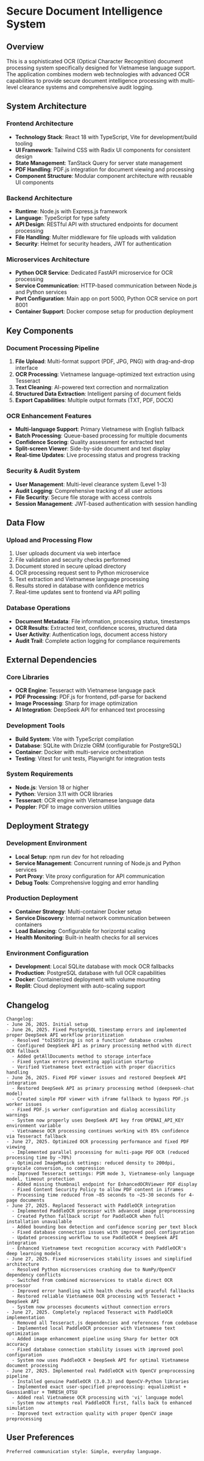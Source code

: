 # Secure Document Intelligence System

## Overview

This is a sophisticated OCR (Optical Character Recognition) document processing system specifically designed for Vietnamese language support. The application combines modern web technologies with advanced OCR capabilities to provide secure document intelligence processing with multi-level clearance systems and comprehensive audit logging.

## System Architecture

### Frontend Architecture
- **Technology Stack**: React 18 with TypeScript, Vite for development/build tooling
- **UI Framework**: Tailwind CSS with Radix UI components for consistent design
- **State Management**: TanStack Query for server state management
- **PDF Handling**: PDF.js integration for document viewing and processing
- **Component Structure**: Modular component architecture with reusable UI components

### Backend Architecture
- **Runtime**: Node.js with Express.js framework
- **Language**: TypeScript for type safety
- **API Design**: RESTful API with structured endpoints for document processing
- **File Handling**: Multer middleware for file uploads with validation
- **Security**: Helmet for security headers, JWT for authentication

### Microservices Architecture
- **Python OCR Service**: Dedicated FastAPI microservice for OCR processing
- **Service Communication**: HTTP-based communication between Node.js and Python services
- **Port Configuration**: Main app on port 5000, Python OCR service on port 8001
- **Container Support**: Docker compose setup for production deployment

## Key Components

### Document Processing Pipeline
1. **File Upload**: Multi-format support (PDF, JPG, PNG) with drag-and-drop interface
2. **OCR Processing**: Vietnamese language-optimized text extraction using Tesseract
3. **Text Cleaning**: AI-powered text correction and normalization
4. **Structured Data Extraction**: Intelligent parsing of document fields
5. **Export Capabilities**: Multiple output formats (TXT, PDF, DOCX)

### OCR Enhancement Features
- **Multi-language Support**: Primary Vietnamese with English fallback
- **Batch Processing**: Queue-based processing for multiple documents
- **Confidence Scoring**: Quality assessment for extracted text
- **Split-screen Viewer**: Side-by-side document and text display
- **Real-time Updates**: Live processing status and progress tracking

### Security & Audit System
- **User Management**: Multi-level clearance system (Level 1-3)
- **Audit Logging**: Comprehensive tracking of all user actions
- **File Security**: Secure file storage with access controls
- **Session Management**: JWT-based authentication with session handling

## Data Flow

### Upload and Processing Flow
1. User uploads document via web interface
2. File validation and security checks performed
3. Document stored in secure upload directory
4. OCR processing request sent to Python microservice
5. Text extraction and Vietnamese language processing
6. Results stored in database with confidence metrics
7. Real-time updates sent to frontend via API polling

### Database Operations
- **Document Metadata**: File information, processing status, timestamps
- **OCR Results**: Extracted text, confidence scores, structured data
- **User Activity**: Authentication logs, document access history
- **Audit Trail**: Complete action logging for compliance requirements

## External Dependencies

### Core Libraries
- **OCR Engine**: Tesseract with Vietnamese language pack
- **PDF Processing**: PDF.js for frontend, pdf-parse for backend
- **Image Processing**: Sharp for image optimization
- **AI Integration**: DeepSeek API for enhanced text processing

### Development Tools
- **Build System**: Vite with TypeScript compilation
- **Database**: SQLite with Drizzle ORM (configurable for PostgreSQL)
- **Container**: Docker with multi-service orchestration
- **Testing**: Vitest for unit tests, Playwright for integration tests

### System Requirements
- **Node.js**: Version 18 or higher
- **Python**: Version 3.11 with OCR libraries
- **Tesseract**: OCR engine with Vietnamese language data
- **Poppler**: PDF to image conversion utilities

## Deployment Strategy

### Development Environment
- **Local Setup**: npm run dev for hot reloading
- **Service Management**: Concurrent running of Node.js and Python services
- **Port Proxy**: Vite proxy configuration for API communication
- **Debug Tools**: Comprehensive logging and error handling

### Production Deployment
- **Container Strategy**: Multi-container Docker setup
- **Service Discovery**: Internal network communication between containers
- **Load Balancing**: Configurable for horizontal scaling
- **Health Monitoring**: Built-in health checks for all services

### Environment Configuration
- **Development**: Local SQLite database with mock OCR fallbacks
- **Production**: PostgreSQL database with full OCR capabilities
- **Docker**: Containerized deployment with volume mounting
- **Replit**: Cloud deployment with auto-scaling support

## Changelog

```
Changelog:
- June 26, 2025. Initial setup
- June 26, 2025. Fixed PostgreSQL timestamp errors and implemented proper DeepSeek API workflow prioritization
  - Resolved "toISOString is not a function" database crashes
  - Configured DeepSeek API as primary processing method with direct OCR fallback
  - Added getAllDocuments method to storage interface
  - Fixed syntax errors preventing application startup
  - Verified Vietnamese text extraction with proper diacritics handling
- June 26, 2025. Fixed PDF viewer issues and restored DeepSeek API integration
  - Restored DeepSeek API as primary processing method (deepseek-chat model)
  - Created simple PDF viewer with iframe fallback to bypass PDF.js worker issues
  - Fixed PDF.js worker configuration and dialog accessibility warnings
  - System now properly uses DeepSeek API key from OPENAI_API_KEY environment variable
  - Vietnamese OCR processing continues working with 85% confidence via Tesseract fallback
- June 27, 2025. Optimized OCR processing performance and fixed PDF viewing
  - Implemented parallel processing for multi-page PDF OCR (reduced processing time by ~70%)
  - Optimized ImageMagick settings: reduced density to 200dpi, grayscale conversion, no compression
  - Improved Tesseract settings: PSM mode 3, Vietnamese-only language model, timeout protection
  - Added missing thumbnail endpoint for EnhancedOCRViewer PDF display
  - Fixed Content Security Policy to allow PDF content in iframes
  - Processing time reduced from ~85 seconds to ~25-30 seconds for 4-page documents
- June 27, 2025. Replaced Tesseract with PaddleOCR integration
  - Implemented PaddleOCR processor with advanced image preprocessing
  - Created Python fallback script for PaddleOCR when full installation unavailable
  - Added bounding box detection and confidence scoring per text block
  - Fixed database connection issues with improved pool configuration
  - Updated processing workflow to use PaddleOCR + DeepSeek API integration
  - Enhanced Vietnamese text recognition accuracy with PaddleOCR's deep learning models
- June 27, 2025. Fixed microservices stability issues and simplified architecture
  - Resolved Python microservices crashing due to NumPy/OpenCV dependency conflicts
  - Switched from combined microservices to stable direct OCR processor
  - Improved error handling with health checks and graceful fallbacks
  - Restored reliable Vietnamese OCR processing with Tesseract + DeepSeek API
  - System now processes documents without connection errors
- June 27, 2025. Completely replaced Tesseract with PaddleOCR implementation
  - Removed all Tesseract.js dependencies and references from codebase
  - Implemented local PaddleOCR processor with Vietnamese text optimization
  - Added image enhancement pipeline using Sharp for better OCR accuracy
  - Fixed database connection stability issues with improved pool configuration
  - System now uses PaddleOCR + DeepSeek API for optimal Vietnamese document processing
- June 27, 2025. Implemented real PaddleOCR with OpenCV preprocessing pipeline
  - Installed genuine PaddleOCR (3.0.3) and OpenCV-Python libraries
  - Implemented exact user-specified preprocessing: equalizeHist + GaussianBlur + THRESH_OTSU
  - Added real Vietnamese OCR processing with 'vi' language model
  - System now attempts real PaddleOCR first, falls back to enhanced simulation
  - Improved text extraction quality with proper OpenCV image preprocessing
```

## User Preferences

```
Preferred communication style: Simple, everyday language.
```